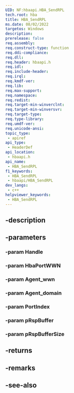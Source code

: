 ```yaml
---
UID: NF:hbaapi.HBA_SendRPL
tech.root: hba
title: HBA_SendRPL
ms.date: 08/02/2022
targetos: Windows
description: 
prerelease: false
req.assembly: 
req.construct-type: function
req.ddi-compliance: 
req.dll: 
req.header: hbaapi.h
req.idl: 
req.include-header: 
req.irql: 
req.kmdf-ver: 
req.lib: 
req.max-support: 
req.namespace: 
req.redist: 
req.target-min-winverclnt: 
req.target-min-winversvr: 
req.target-type: 
req.type-library: 
req.umdf-ver: 
req.unicode-ansi: 
topic_type:
 - apiref
api_type:
 - HeaderDef
api_location:
 - hbaapi.h
api_name:
 - HBA_SendRPL
f1_keywords:
 - HBA_SendRPL
 - hbaapi/HBA_SendRPL
dev_langs:
 - c++
helpviewer_keywords:
 - HBA_SendRPL
---
```


## -description

## -parameters

### -param Handle

### -param HbaPortWWN

### -param Agent_wwn

### -param Agent_domain

### -param PortIndex

### -param pRspBuffer

### -param pRspBufferSize

## -returns

## -remarks

## -see-also

